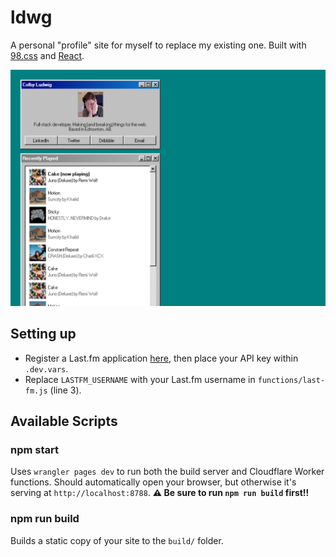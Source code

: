 # ldwg

A personal "profile" site for myself to replace my existing one. Built with [98.css](https://jdan.github.io/98.css) and [React](https://reactjs.org/).

![A screenshot showing two Windows 98-era windows.](./public/readme.png)

## Setting up

- Register a Last.fm application [here](https://www.last.fm/api/account/create), then place your API key within `.dev.vars`.
- Replace `LASTFM_USERNAME` with your Last.fm username in `functions/last-fm.js` (line 3).

## Available Scripts

### npm start

Uses `wrangler pages dev` to run both the build server and Cloudflare Worker functions. Should automatically open your browser, but otherwise it's serving at `http://localhost:8788`. **:warning: Be sure to run `npm run build` first!!**

### npm run build

Builds a static copy of your site to the `build/` folder.
